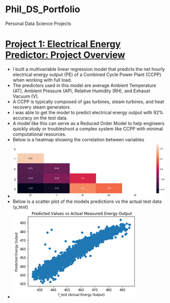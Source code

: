 # Phil_DS_Portfolio
Personal Data Science Projects

# [Project 1: Electrical Energy Predictor: Project Overview](https://github.com/kwamePhilip/electrical_energy_predictor/blob/main/Electrical_Energy_Predictor-1%20(1).ipynb)
* I built a multivariable linear regression model that predicts the net hourly electrical energy output (PE) of a Combined Cycle Power Plant (CCPP) when working with full load.  
* The predictors used in this model are average Ambient Temperature (AT), Ambient Pressure (AP), Relative Humidity (RH), and Exhaust Vacuum (V).
*  A CCPP is typically composed of gas turbines, steam turbines, and heat recovery steam generators
*  I was able to get the model to predict electrical energy output with 92% accuracy on the test data. 
*  A model like this can serve as a Reduced Order Model to help engineers quickly study or troubleshoot a complex system like CCPP with minimal computational resources.
*  Below is a heatmap showing the correlation between variables
*  ![](https://github.com/kwamePhilip/Phil_DS_Portfolio/blob/main/images/heatmap_proj1.png)
*  Below is a scatter plot of the models predictions vs the actual test data (y_test)
*  ![](https://github.com/kwamePhilip/Phil_DS_Portfolio/blob/main/images/pred_vs_ytest.png)
